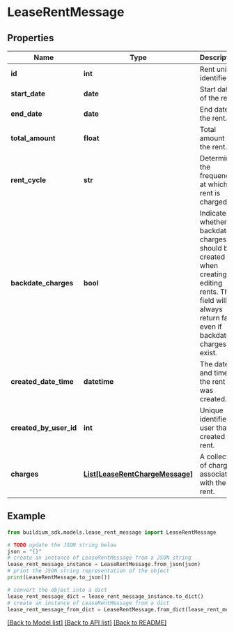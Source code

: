 # LeaseRentMessage


## Properties

Name | Type | Description | Notes
------------ | ------------- | ------------- | -------------
**id** | **int** | Rent unique identifier. | [optional] 
**start_date** | **date** | Start date of the rent. | [optional] 
**end_date** | **date** | End date of the rent. | [optional] 
**total_amount** | **float** | Total amount of the rent. | [optional] 
**rent_cycle** | **str** | Determines the frequency at which rent is charged. | [optional] 
**backdate_charges** | **bool** | Indicates whether backdated charges should be created when creating or editing rents. This field will always return false, even if backdated charges exist. | [optional] 
**created_date_time** | **datetime** | The date and time the rent was created. | [optional] 
**created_by_user_id** | **int** | Unique identifier of user that created the rent. | [optional] 
**charges** | [**List[LeaseRentChargeMessage]**](LeaseRentChargeMessage.md) | A collection of charges associated with the rent. | [optional] 

## Example

```python
from buildium_sdk.models.lease_rent_message import LeaseRentMessage

# TODO update the JSON string below
json = "{}"
# create an instance of LeaseRentMessage from a JSON string
lease_rent_message_instance = LeaseRentMessage.from_json(json)
# print the JSON string representation of the object
print(LeaseRentMessage.to_json())

# convert the object into a dict
lease_rent_message_dict = lease_rent_message_instance.to_dict()
# create an instance of LeaseRentMessage from a dict
lease_rent_message_from_dict = LeaseRentMessage.from_dict(lease_rent_message_dict)
```
[[Back to Model list]](../README.md#documentation-for-models) [[Back to API list]](../README.md#documentation-for-api-endpoints) [[Back to README]](../README.md)


